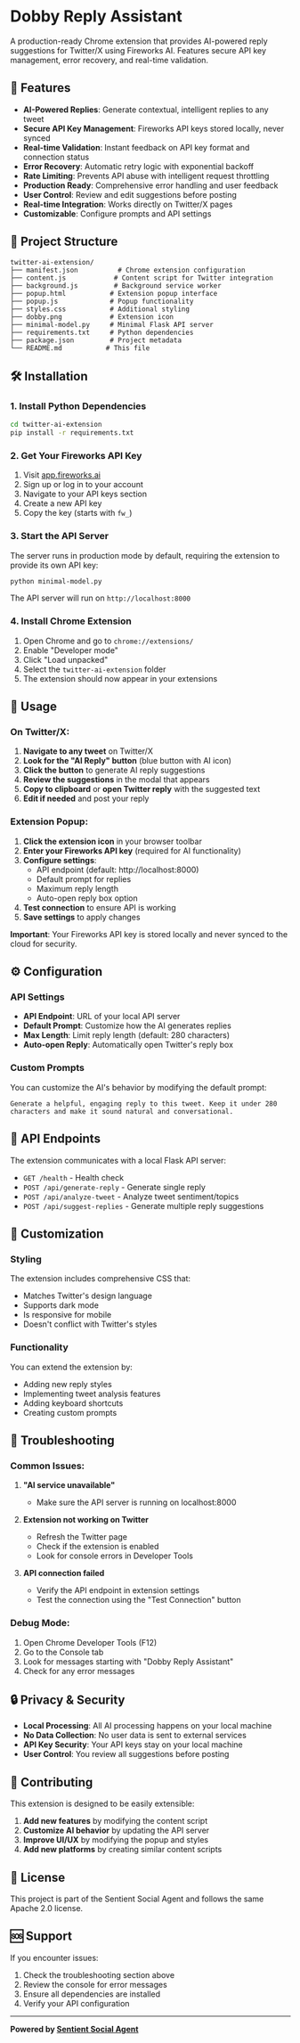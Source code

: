 # Dobby Reply Assistant

A production-ready Chrome extension that provides AI-powered reply suggestions for Twitter/X using Fireworks AI. Features secure API key management, error recovery, and real-time validation.

## 🚀 Features

- **AI-Powered Replies**: Generate contextual, intelligent replies to any tweet
- **Secure API Key Management**: Fireworks API keys stored locally, never synced
- **Real-time Validation**: Instant feedback on API key format and connection status
- **Error Recovery**: Automatic retry logic with exponential backoff
- **Rate Limiting**: Prevents API abuse with intelligent request throttling
- **Production Ready**: Comprehensive error handling and user feedback
- **User Control**: Review and edit suggestions before posting
- **Real-time Integration**: Works directly on Twitter/X pages
- **Customizable**: Configure prompts and API settings

## 📁 Project Structure

```
twitter-ai-extension/
├── manifest.json          # Chrome extension configuration
├── content.js            # Content script for Twitter integration
├── background.js         # Background service worker
├── popup.html           # Extension popup interface
├── popup.js             # Popup functionality
├── styles.css           # Additional styling
├── dobby.png            # Extension icon
├── minimal-model.py     # Minimal Flask API server
├── requirements.txt     # Python dependencies
├── package.json         # Project metadata
└── README.md           # This file
```

## 🛠️ Installation

### 1. Install Python Dependencies

```bash
cd twitter-ai-extension
pip install -r requirements.txt
```

### 2. Get Your Fireworks API Key

1. Visit [app.fireworks.ai](https://app.fireworks.ai)
2. Sign up or log in to your account
3. Navigate to your API keys section
4. Create a new API key
5. Copy the key (starts with `fw_`)

### 3. Start the API Server

The server runs in production mode by default, requiring the extension to provide its own API key:

```bash
python minimal-model.py
```

The API server will run on `http://localhost:8000`

### 4. Install Chrome Extension

1. Open Chrome and go to `chrome://extensions/`
2. Enable "Developer mode"
3. Click "Load unpacked"
4. Select the `twitter-ai-extension` folder
5. The extension should now appear in your extensions

## 🎯 Usage

### On Twitter/X:

1. **Navigate to any tweet** on Twitter/X
2. **Look for the "AI Reply" button** (blue button with AI icon)
3. **Click the button** to generate AI reply suggestions
4. **Review the suggestions** in the modal that appears
5. **Copy to clipboard** or **open Twitter reply** with the suggested text
6. **Edit if needed** and post your reply

### Extension Popup:

1. **Click the extension icon** in your browser toolbar
2. **Enter your Fireworks API key** (required for AI functionality)
3. **Configure settings**:
   - API endpoint (default: http://localhost:8000)
   - Default prompt for replies
   - Maximum reply length
   - Auto-open reply box option
4. **Test connection** to ensure API is working
5. **Save settings** to apply changes

**Important**: Your Fireworks API key is stored locally and never synced to the cloud for security.

## ⚙️ Configuration

### API Settings

- **API Endpoint**: URL of your local API server
- **Default Prompt**: Customize how the AI generates replies
- **Max Length**: Limit reply length (default: 280 characters)
- **Auto-open Reply**: Automatically open Twitter's reply box

### Custom Prompts

You can customize the AI's behavior by modifying the default prompt:

```
Generate a helpful, engaging reply to this tweet. Keep it under 280 characters and make it sound natural and conversational.
```

## 🔧 API Endpoints

The extension communicates with a local Flask API server:

- `GET /health` - Health check
- `POST /api/generate-reply` - Generate single reply
- `POST /api/analyze-tweet` - Analyze tweet sentiment/topics  
- `POST /api/suggest-replies` - Generate multiple reply suggestions

## 🎨 Customization

### Styling

The extension includes comprehensive CSS that:
- Matches Twitter's design language
- Supports dark mode
- Is responsive for mobile
- Doesn't conflict with Twitter's styles

### Functionality

You can extend the extension by:
- Adding new reply styles
- Implementing tweet analysis features
- Adding keyboard shortcuts
- Creating custom prompts

## 🐛 Troubleshooting

### Common Issues:

1. **"AI service unavailable"**
   - Make sure the API server is running on localhost:8000

2. **Extension not working on Twitter**
   - Refresh the Twitter page
   - Check if the extension is enabled
   - Look for console errors in Developer Tools

3. **API connection failed**
   - Verify the API endpoint in extension settings
   - Test the connection using the "Test Connection" button

### Debug Mode:

1. Open Chrome Developer Tools (F12)
2. Go to the Console tab
3. Look for messages starting with "Dobby Reply Assistant"
4. Check for any error messages

## 🔒 Privacy & Security

- **Local Processing**: All AI processing happens on your local machine
- **No Data Collection**: No user data is sent to external services
- **API Key Security**: Your API keys stay on your local machine
- **User Control**: You review all suggestions before posting

## 🤝 Contributing

This extension is designed to be easily extensible:

1. **Add new features** by modifying the content script
2. **Customize AI behavior** by updating the API server
3. **Improve UI/UX** by modifying the popup and styles
4. **Add new platforms** by creating similar content scripts

## 📄 License

This project is part of the Sentient Social Agent and follows the same Apache 2.0 license.

## 🆘 Support

If you encounter issues:

1. Check the troubleshooting section above
2. Review the console for error messages
3. Ensure all dependencies are installed
4. Verify your API configuration

---

**Powered by [Sentient Social Agent](https://github.com/sentient-agi/Sentient-Social-Agent)**
